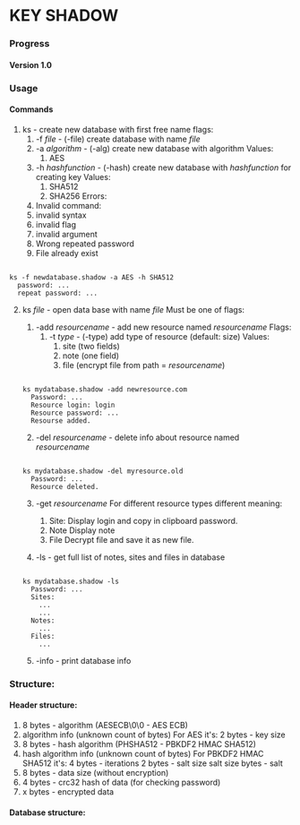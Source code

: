 <h1>KEY SHADOW</h1>

<h3>Progress</h3>
  <h4>Version 1.0</h4>



<h3>Usage</h3>

<h4>Commands</h4>

1. ks - create new database with first free name
  flags:
    1. -f _file_ - (-file) create database with name _file_
    2. -a _algorithm_ - (-alg) create new database with algorithm
      Values:
        1. AES 
    3. -h _hashfunction_ - (-hash) create new database with _hashfunction_ 
                            for creating key
      Values:
        1. SHA512
        2. SHA256
  Errors:
    1. Invalid command:
      1. invalid syntax
      2. invalid flag
      3. invalid argument
    2. Wrong repeated password
    3. File already exist

  ```

  ks -f newdatabase.shadow -a AES -h SHA512
    password: ...
    repeat password: ...
  
  ```

2. ks _file_ - open data base with name _file_
  Must be one of flags:
    1. -add _resourcename_ - add new resource named _resourcename_
      Flags:
        1. -t _type_ - (-type) add type of resource (default: size)
          Values:
            1. site (two fields)
            2. note (one field)
            3. file (encrypt file from path = _resourcename_)
      ```
      
      ks mydatabase.shadow -add newresource.com
        Password: ...
        Resource login: login
        Resource password: ...
        Resourse added.

      ```
    2. -del _resourcename_ - delete info about resource named _resourcename_
      
      ```
      
      ks mydatabase.shadow -del myresource.old
        Password: ...
        Resource deleted.

      ```

    3. -get _resourcename_
      For different resource types different meaning:
        1. Site:
          Display login and copy in clipboard password.
        2. Note
          Display note
        3. File
          Decrypt file and save it as new file.
      
    4. -ls - get full list of notes, sites and files in database
      
      ```

      ks mydatabase.shadow -ls
        Password: ...
        Sites:
          ...
          ...
        Notes:
          ...
        Files:
          ...

      ```
    5. -info - print database info


<h3>Structure:</h3>

<h4>Header structure:</h4>

1. 8 bytes - algorithm (AESECB\0\0 - AES ECB)
2. algorithm info (unknown count of bytes)
  For AES it's:
    2 bytes - key size
3. 8 bytes - hash algorithm (PHSHA512 - PBKDF2 HMAC SHA512)
4. hash algorithm info (unknown count of bytes)
  For PBKDF2 HMAC SHA512 it's:
    4 bytes - iterations
    2 bytes - salt size
    salt size bytes - salt
5. 8 bytes - data size (without encryption)
6. 4 bytes - crc32 hash of data (for checking password)
7. x bytes - encrypted data

<h4>Database structure:</h4>

